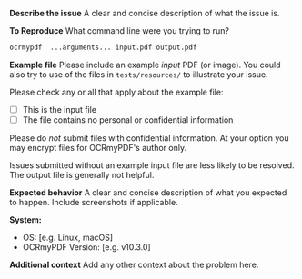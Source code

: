 **Describe the issue**
A clear and concise description of what the issue is.

**To Reproduce**
What command line were you trying to run?

```bash
ocrmypdf  ...arguments... input.pdf output.pdf
```

**Example file**
Please include an example *input* PDF (or image). You could also try to use of the files in ``tests/resources/`` to illustrate your issue.

Please check any or all that apply about the example file:

- [ ] This is the input file
- [ ] The file contains no personal or confidential information

Please do *not* submit files with confidential information. At your option you may encrypt files for OCRmyPDF's author only.

Issues submitted without an example input file are less likely to be resolved. The output file is generally not helpful.

**Expected behavior**
A clear and concise description of what you expected to happen. Include screenshots if applicable.

**System:**

- OS: [e.g. Linux, macOS]
- OCRmyPDF Version: [e.g. v10.3.0]

**Additional context**
Add any other context about the problem here.

